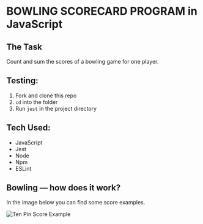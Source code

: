 BOWLING SCORECARD PROGRAM in JavaScript
=================

## The Task

Count and sum the scores of a bowling game for one player.

## Testing:

1. Fork and clone this repo
2. `cd` into the folder
3. Run `jest` in the project directory

## Tech Used:

- JavaScript
- Jest
- Node
- Npm
- ESLint

## Bowling — how does it work?

In the image below you can find some score examples.

![Ten Pin Score Example](images/example_ten_pin_scoring.png)
